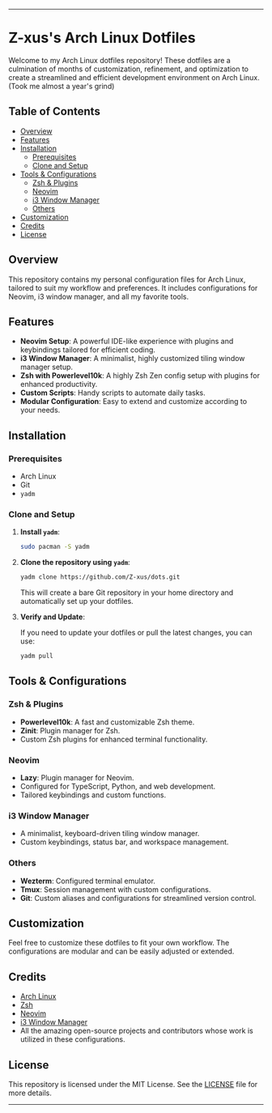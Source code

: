 
---

# Z-xus's Arch Linux Dotfiles

Welcome to my Arch Linux dotfiles repository! These dotfiles are a culmination of months of customization, refinement, and optimization to create a streamlined and efficient development environment on Arch Linux.
(Took me almost a year's grind)

## Table of Contents

- [Overview](#overview)
- [Features](#features)
- [Installation](#installation)
  - [Prerequisites](#prerequisites)
  - [Clone and Setup](#clone-and-setup)
- [Tools & Configurations](#tools--configurations)
  - [Zsh & Plugins](#zsh--plugins)
  - [Neovim](#neovim)
  - [i3 Window Manager](#i3-window-manager)
  - [Others](#others)
- [Customization](#customization)
- [Credits](#credits)
- [License](#license)

## Overview

This repository contains my personal configuration files for Arch Linux, tailored to suit my workflow and preferences. It includes configurations for Neovim, i3 window manager, and all my favorite tools.

## Features

- **Neovim Setup**: A powerful IDE-like experience with plugins and keybindings tailored for efficient coding.
- **i3 Window Manager**: A minimalist, highly customized tiling window manager setup.
- **Zsh with Powerlevel10k**: A highly Zsh Zen config setup with plugins for enhanced productivity.
- **Custom Scripts**: Handy scripts to automate daily tasks.
- **Modular Configuration**: Easy to extend and customize according to your needs.

## Installation

### Prerequisites

- Arch Linux
- Git
- `yadm`

### Clone and Setup

1. **Install `yadm`**:

   ```bash
   sudo pacman -S yadm
   ```

2. **Clone the repository using `yadm`**:

   ```bash
   yadm clone https://github.com/Z-xus/dots.git
   ```

   This will create a bare Git repository in your home directory and automatically set up your dotfiles.

3. **Verify and Update**:

   If you need to update your dotfiles or pull the latest changes, you can use:

   ```bash
   yadm pull
   ```

## Tools & Configurations

### Zsh & Plugins

- **Powerlevel10k**: A fast and customizable Zsh theme.
- **Zinit**: Plugin manager for Zsh.
- Custom Zsh plugins for enhanced terminal functionality.

### Neovim

- **Lazy**: Plugin manager for Neovim.
- Configured for TypeScript, Python, and web development.
- Tailored keybindings and custom functions.

### i3 Window Manager

- A minimalist, keyboard-driven tiling window manager.
- Custom keybindings, status bar, and workspace management.

### Others

- **Wezterm**: Configured terminal emulator.
- **Tmux**: Session management with custom configurations.
- **Git**: Custom aliases and configurations for streamlined version control.

## Customization

Feel free to customize these dotfiles to fit your own workflow. The configurations are modular and can be easily adjusted or extended.

## Credits

- [Arch Linux](https://archlinux.org)
- [Zsh](https://www.zsh.org/)
- [Neovim](https://neovim.io/)
- [i3 Window Manager](https://i3wm.org/)
- All the amazing open-source projects and contributors whose work is utilized in these configurations.

## License

This repository is licensed under the MIT License. See the [LICENSE](LICENSE) file for more details.

---

